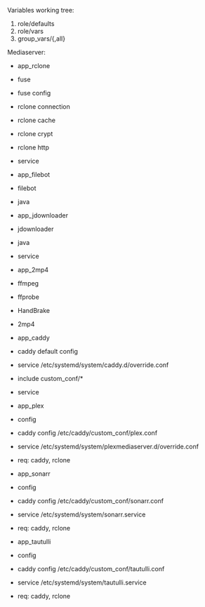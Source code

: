 Variables working tree:
1. role/defaults
2. role/vars
3. group_vars/{<hosrgroup>,all}


Mediaserver:
- app_rclone
 - fuse
 - fuse config
 - rclone connection
 - rclone cache
 - rclone crypt
 - rclone http
 - service

- app_filebot
 - filebot
 - java

- app_jdownloader
 - jdownloader
 - java
 - service

- app_2mp4
 - ffmpeg
 - ffprobe
 - HandBrake
 - 2mp4

- app_caddy
 - caddy default config
 - service /etc/systemd/system/caddy.d/override.conf
 - include custom_conf/*
 - service

- app_plex
 - config
 - caddy config /etc/caddy/custom_conf/plex.conf
 - service /etc/systemd/system/plexmediaserver.d/override.conf
 - req: caddy, rclone

- app_sonarr
 - config
 - caddy config /etc/caddy/custom_conf/sonarr.conf
 - service /etc/systemd/system/sonarr.service
 - req: caddy, rclone

- app_tautulli
 - config
 - caddy config /etc/caddy/custom_conf/tautulli.conf
 - service /etc/systemd/system/tautulli.service
 - req: caddy, rclone
